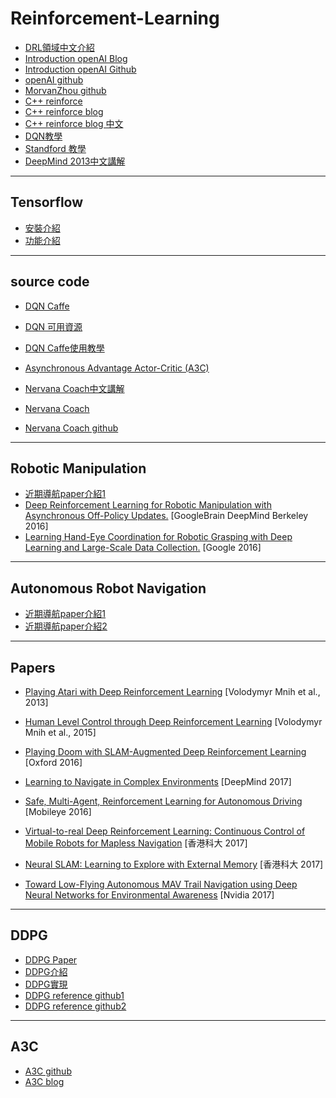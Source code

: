 # Reinforcement-Learning

- [DRL領域中文介紹](https://zhuanlan.zhihu.com/p/25239682)
- [Introduction openAI Blog](https://www.oreilly.com/learning/introduction-to-reinforcement-learning-and-openai-gym)
- [Introduction openAI Github](https://github.com/wagonhelm/Reinforcement-Learning-Introduction/blob/master/Reinforcement%20Learning%20Introduction.ipynb)
- [openAI github](https://github.com/openai/gym#what-s-new)
- [MorvanZhou github](https://github.com/MorvanZhou/Reinforcement-learning-with-tensorflow)
- [C++ reinforce](https://github.com/jinfagang/Q-Learning)
- [C++ reinforce blog](http://mnemstudio.org/path-finding-q-learning-tutorial.htm)
- [C++ reinforce blog 中文](http://blog.csdn.net/pi9nc/article/details/27649323)
- [DQN教學](http://www.teach.cs.toronto.edu/~csc2542h/fall/material/csc2542f16_dqn.pdf)
- [Standford 教學](https://www.youtube.com/watch?v=lvoHnicueoE)
- [DeepMind 2013中文講解](http://www.jianshu.com/p/d347bb2ca53c)
---

## Tensorflow 
- [安裝介紹](https://fgc.stpi.narl.org.tw/activity/videoDetail/4b1141305d9cd231015d9d07dbe1002a)
- [功能介紹](https://blog.gtwang.org/statistics/tensorflow-google-machine-learning-software-library-tutorial/)

---

## source code
- [DQN Caffe](https://github.com/muupan/dqn-in-the-caffe)
- [DQN 可用資源](http://dataunion.org/14473.html)
- [DQN Caffe使用教學](http://blog.csdn.net/hmxiaobao/article/details/51275122)

- [Asynchronous Advantage Actor-Critic (A3C)](https://github.com/miyosuda/async_deep_reinforce)
- [Nervana Coach中文講解](http://blog.csdn.net/Ksf3kg7dU95rn0XL/article/details/78325626)
- [Nervana Coach](https://www.intelnervana.com/reinforcement-learning-coach-intel/)
- [Nervana Coach github](https://github.com/NervanaSystems/coach)
---

## Robotic Manipulation
- [近期導航paper介紹1](https://zhuanlan.zhihu.com/p/31344824)
- [Deep Reinforcement Learning for Robotic Manipulation with Asynchronous Off-Policy Updates.](https://arxiv.org/pdf/1610.00633.pdf) [GoogleBrain DeepMind Berkeley 2016]
- [Learning Hand-Eye Coordination for Robotic Grasping with Deep Learning and Large-Scale Data Collection.](https://arxiv.org/pdf/1603.02199.pdf) [Google 2016]

---

## Autonomous Robot Navigation
- [近期導航paper介紹1](http://blog.csdn.net/yangziluomu/article/details/69067173)
- [近期導航paper介紹2](https://www.zhihu.com/question/57456575/answer/155299554)
---

## Papers
- [Playing Atari with Deep Reinforcement Learning](https://arxiv.org/pdf/1312.5602.pdf) [Volodymyr Mnih et al., 2013]
- [Human Level Control through Deep Reinforcement Learning](https://web.stanford.edu/class/psych209/Readings/MnihEtAlHassibis15NatureControlDeepRL.pdf) [Volodymyr Mnih et al., 2015]

- [Playing Doom with SLAM-Augmented Deep Reinforcement Learning](https://arxiv.org/pdf/1612.00380.pdf) [Oxford 2016]
- [Learning to Navigate in Complex Environments](https://arxiv.org/abs/1611.03673) [DeepMind 2017]
- [Safe, Multi-Agent, Reinforcement Learning for Autonomous Driving](https://arxiv.org/abs/1610.03295) [Mobileye 2016]
- [Virtual-to-real Deep Reinforcement Learning: Continuous Control of Mobile Robots for Mapless Navigation](https://arxiv.org/abs/1703.00420) [香港科大 2017]
- [Neural SLAM: Learning to Explore with External Memory](https://arxiv.org/abs/1706.09520) [香港科大 2017]
- [Toward Low-Flying Autonomous MAV Trail Navigation using Deep Neural Networks for Environmental Awareness](https://arxiv.org/pdf/1705.02550.pdf) [Nvidia 2017]

---
## DDPG
- [DDPG Paper](https://arxiv.org/abs/1509.02971)
- [DDPG介紹](http://blog.csdn.net/kenneth_yu/article/details/78478356)
- [DDPG實現](http://blog.csdn.net/kenneth_yu/article/details/78781901)
- [DDPG reference github1](https://github.com/liampetti/DDPG)
- [DDPG reference github2](https://pemami4911.github.io/blog/2016/08/21/ddpg-rl.html)

---
## A3C
- [A3C github](https://github.com/awjuliani/DeepRL-Agents/blob/master/A3C-Doom.ipynb)
- [A3C blog](https://medium.com/emergent-future/simple-reinforcement-learning-with-tensorflow-part-8-asynchronous-actor-critic-agents-a3c-c88f72a5e9f2)




